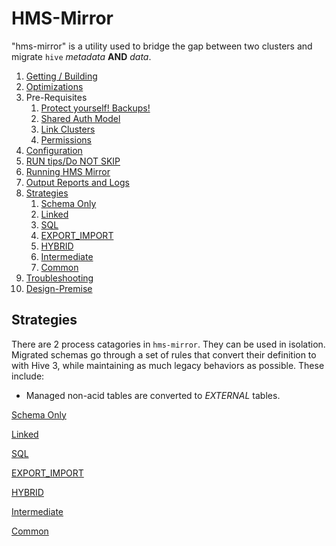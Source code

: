 # HMS-Mirror

"hms-mirror" is a utility used to bridge the gap between two clusters and migrate `hive` _metadata_ **AND** _data_.

1. [Getting / Building](./setup.md)
2. [Optimizations](./optimizations.md)
3. Pre-Requisites
   1. [Protect yourself!  Backups!](./backups.md)
   1. [Shared Auth Model](./shared_auth.md)
   1. [Link Clusters](./link_clusters.md) 
   1. [Permissions](./permissions.md)
4. [Configuration](./configuration.md)   
5. [RUN tips/Do NOT SKIP](./running_tips.md)
6. [Running HMS Mirror](./running.md)
7. [Output Reports and Logs](./logs_reports.md)   
8. [Strategies](#Strategies)
   1. [Schema Only](./schema_only.md)
   1. [Linked](./linked.md)
   1. [SQL](./sql.md)
   1. [EXPORT_IMPORT](./export_import.md)
   1. [HYBRID](./hybrid.md)
   1. [Intermediate](./intermediate.md)
   1. [Common](./common.md)
9. [Troubleshooting](./troubleshooting.md)   
10. [Design-Premise](./design-spec.md)

## Strategies

There are 2 process catagories in `hms-mirror`.  They can be used in isolation.  Migrated schemas go through a set of rules that convert their definition to with Hive 3, while maintaining as much legacy behaviors as possible.  These include:
- Managed non-acid tables are converted to _EXTERNAL_ tables.
  
[Schema Only](./schema_only.md)

[Linked](./linked.md)

[SQL](./sql.md)

[EXPORT_IMPORT](./export_import.md)

[HYBRID](./hybrid.md)

[Intermediate](./intermediate.md)

[Common](./common.md)








